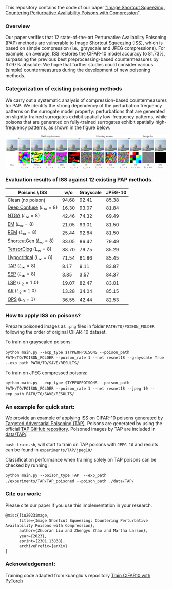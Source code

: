 This repository contains the code of our paper ["Image Shortcut Squeezing:
Countering Perturbative Availability Poisons with Compression"]().


### Overview

Our paper verifies that 12 state-of-the-art Perturvative Availability Poisoning (PAP) 
methods are vulnerable to Image Shortcut Squeezing (ISS), which is based on simple compression (i.e., grayscale and JPEG compressions). For example, 
on average, ISS restores the CIFAR-10 model accuracy to 81.73%, surpassing the previous best preprocessing-based countermeasures by 37.97% absolute.
We hope that further studies could consider various (simple) countermeasures during the development of new poisoning methods.

###  Categorization of existing poisoning methods
We carry out a systematic analysis of compression-based countermeasures for PAP. 
We identify the strong dependency of the perturbation frequency patterns on the surrogate model property: perturbations that are generated on slightly-trained surrogates exhibit spatially low-frequency patterns, while poisons that are generated on fully-trained surrogates exhibit spatially high-frequency patterns, as shown in the figure below. 

<img src="/images/examples.png" alt="examples">

### Evaluation results of ISS against 12 existing PAP methods.

| Poisons \ ISS  | w/o  | Grayscale | JPEG-10|
| ------------- | ------------- |------------- |-------------|
| Clean (no poison)  | 94.68  | 92.41 | 85.38 |
| [Deep Confuse](https://papers.nips.cc/paper/2019/hash/1ce83e5d4135b07c0b82afffbe2b3436-Abstract.html)  $(L_{\infty} = 8)$ | 16.30  |93.07| 81.84|
| [NTGA](https://proceedings.mlr.press/v139/yuan21b)  $(L_{\infty} = 8)$ | 42.46  | 74.32 | 69.49|
| [EM](https://openreview.net/forum?id=iAmZUo0DxC0)  $(L_{\infty} = 8)$ | 21.05  |93.01|81.50|
| [REM](https://openreview.net/forum?id=baUQQPwQiAg)  $(L_{\infty} = 8)$ | 25.44  |92.84|81.50|
| [ShortcutGen](https://arxiv.org/abs/2211.01086)  $(L_{\infty} = 8)$ | 33.05  |86.42|79.49|
| [TensorClog](https://ieeexplore.ieee.org/document/8668758) $(L_{\infty} = 8)$  | 88.70| 79.75|85.29|
| [Hypocritical](https://arxiv.org/abs/2102.04716)  $(L_{\infty} = 8)$ | 71.54|61.86|85.45|
| [TAP](https://proceedings.neurips.cc/paper/2021/hash/fe87435d12ef7642af67d9bc82a8b3cd-Abstract.html)  $(L_{\infty} = 8)$ | 8.17|9.11|83.87|
| [SEP](https://openreview.net/forum?id=9MO7bjoAfIA)  $(L_{\infty} = 8)$ | 3.85 |3.57|84.37|
| [LSP](https://dl.acm.org/doi/10.1145/3534678.3539241)  $(L_{2} = 1.0)$ | 19.07 |82.47|83.01|
| [AR](https://openreview.net/forum?id=1vusesyN7E)  $(L_{2} = 1.0)$ | 13.28  |34.04|85.15|
| [OPS](https://openreview.net/forum?id=p7G8t5FVn2h)  $(L_{0} = 1)$ | 36.55  |42.44|82.53|


### How to apply ISS on poisons?

Prepare poisoned images as `.png` files in folder `PATH/TO/POISON_FOLDER` following the order of original CIFAR-10 dataset.

To train on grayscaled poisons: 

`python main.py --exp_type $TYPEOFPOISONS --poison_path PATH/TO/POISON_FOLDER --poison_rate 1 --net resnet18 --grayscale True --exp_path PATH/TO/SAVE/RESULTS/`

To train on JPEG compressed poisons: 

`python main.py --exp_type $TYPEOFPOISONS --poison_path PATH/TO/POISON_FOLDER --poison_rate 1 --net resnet18 --jpeg 10 --exp_path PATH/TO/SAVE/RESULTS/`
   

### An example for quick start:

We provide an example of applying ISS on CIFAR-10 poisons generated by [Targeted Adversarial Poisoning (TAP)](https://proceedings.neurips.cc/paper/2021/hash/fe87435d12ef7642af67d9bc82a8b3cd-Abstract.html).
Poisons are generated by using the official [TAP GitHub repository](https://github.com/lhfowl/adversarial_poisons). Poisoned images by TAP are included in [data/TAP/](https://github.com/liuzrcc/ImageShortcutSqueezing/tree/master/data/TAP). 

`bash train.sh`, will start to train on TAP poisons with `JPEG-10` and results can be found in `experiments/TAP/jpeg10/`

Classification performance when training solely on TAP poisons can be checked by running:

`python main.py --poison_type TAP  --exp_path ./experiments/TAP/TAP_poisoned --poison_path ./data/TAP/`

### Cite our work:

Please cite our paper if you use this implementation in your research.

```
@misc{liu2023image,
      title={Image Shortcut Squeezing: Countering Perturbative Availability Poisons with Compression}, 
      author={Zhuoran Liu and Zhengyu Zhao and Martha Larson},
      year={2023},
      eprint={2301.13838},
      archivePrefix={arXiv}
}
```


### Acknowledgement:
Training code adapted from kuangliu's repository [Train CIFAR10 with PyTorch](https://github.com/kuangliu/pytorch-cifar)
